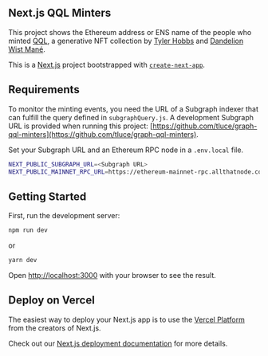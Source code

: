 ## Next.js QQL Minters

This project shows the Ethereum address or ENS name of the people who minted [QQL](https://archipelago.art/collections/qql), a generative NFT collection by [Tyler Hobbs](https://twitter.com/tylerxhobbs) and [Dandelion Wist Mané](https://twitter.com/dandelion_wist).

This is a [Next.js](https://nextjs.org/) project bootstrapped with [`create-next-app`](https://github.com/vercel/next.js/tree/canary/packages/create-next-app).

## Requirements

To monitor the minting events, you need the URL of a Subgraph indexer that can fulfill the query defined in `subgraphQuery.js`.
A development Subgraph URL is provided when running this project: [https://github.com/tluce/graph-qql-minters](https://github.com/tluce/graph-qql-minters).

Set your Subgraph URL and an Ethereum RPC node in a `.env.local` file.
```sh
NEXT_PUBLIC_SUBGRAPH_URL=<Subgraph URL>
NEXT_PUBLIC_MAINNET_RPC_URL=https://ethereum-mainnet-rpc.allthatnode.com
```

## Getting Started

First, run the development server:

```sh
npm run dev
```
or
```sh
yarn dev
```

Open [http://localhost:3000](http://localhost:3000) with your browser to see the result.

## Deploy on Vercel

The easiest way to deploy your Next.js app is to use the [Vercel Platform](https://vercel.com/new?utm_medium=default-template&filter=next.js&utm_source=create-next-app&utm_campaign=create-next-app-readme) from the creators of Next.js.

Check out our [Next.js deployment documentation](https://nextjs.org/docs/deployment) for more details.
